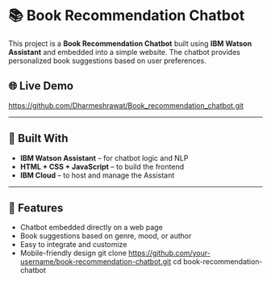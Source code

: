 # 📚 Book Recommendation Chatbot

This project is a **Book Recommendation Chatbot** 
built using **IBM Watson Assistant** and embedded into a simple website. 
The chatbot provides personalized book suggestions based on user preferences.

## 🌐 Live Demo

https://github.com/Dharmeshrawat/Book_recommendation_chatbot.git


---

## 🧠 Built With

- **IBM Watson Assistant** – for chatbot logic and NLP
- **HTML + CSS + JavaScript** – to build the frontend
- **IBM Cloud** – to host and manage the Assistant

---

## 🚀 Features

- Chatbot embedded directly on a web page
- Book suggestions based on genre, mood, or author
- Easy to integrate and customize
- Mobile-friendly design
git clone https://github.com/your-username/book-recommendation-chatbot.git
cd book-recommendation-chatbot
